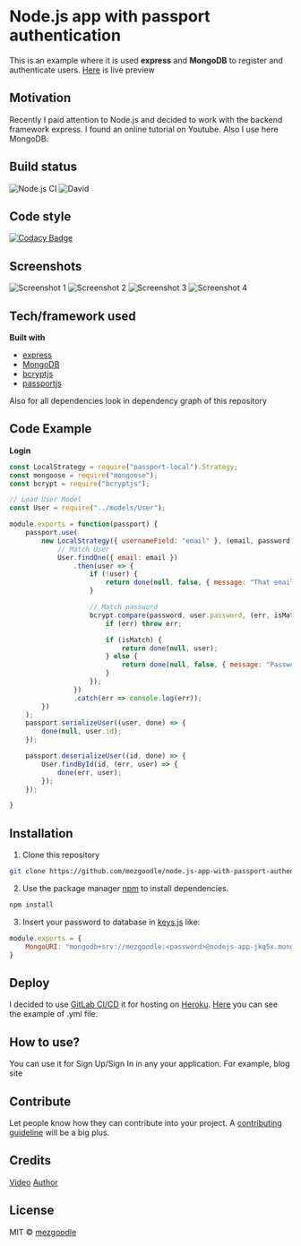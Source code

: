 # Node.js app with passport authentication

This is an example where it is used **express** and **MongoDB** to register and authenticate users. [Here](https://nodejs-app-with-passport-auth.herokuapp.com/) is live preview

## Motivation
Recently I paid attention to Node.js and decided to work with the backend framework express. I found an online tutorial on Youtube. Also I use here MongoDB.

## Build status

![Node.js CI](https://github.com/mezgoodle/node.js-app-with-passport-authentication/workflows/Node.js%20CI/badge.svg)
![David](https://img.shields.io/david/mezgoodle/node.js-app-with-passport-authentication)

## Code style

[![Codacy Badge](https://api.codacy.com/project/badge/Grade/3a2cbfceb3c04faeb38aadfa0c371ae7)](https://www.codacy.com/manual/mezgoodle/node.js-app-with-passport-authentication?utm_source=github.com&amp;utm_medium=referral&amp;utm_content=mezgoodle/node.js-app-with-passport-authentication&amp;utm_campaign=Badge_Grade)
 
## Screenshots

![Screenshot 1](https://github.com/mezgoodle/images/blob/master/node.js-app-with-passport-authentication1.PNG)
![Screenshot 2](https://github.com/mezgoodle/images/blob/master/node.js-app-with-passport-authentication2.PNG)
![Screenshot 3](https://github.com/mezgoodle/images/blob/master/node.js-app-with-passport-authentication3.PNG)
![Screenshot 4](https://github.com/mezgoodle/images/blob/master/node.js-app-with-passport-authentication4.PNG)

## Tech/framework used

**Built with**
- [express](https://www.npmjs.com/package/express)
- [MongoDB](https://www.mongodb.com/)
- [bcryptjs](https://www.npmjs.com/package/bcryptjs)
- [passportjs](http://www.passportjs.org/)

Also for all dependencies look in dependency graph of this repository


## Code Example

**Login**

```js
const LocalStrategy = require("passport-local").Strategy;
const mongoose = require("mongoose");
const bcrypt = require("bcryptjs");

// Load User Model
const User = require("../models/User");

module.exports = function(passport) {
    passport.use(
        new LocalStrategy({ usernameField: "email" }, (email, password, done) => {
            // Match User
            User.findOne({ email: email })
                .then(user => {
                    if (!user) {
                        return done(null, false, { message: "That email is not registered" });
                    }

                    // Match password
                    bcrypt.compare(password, user.password, (err, isMatch) => {
                        if (err) throw err;

                        if (isMatch) {
                            return done(null, user);
                        } else {
                            return done(null, false, { message: "Password incorrect" })
                        }
                    });
                })
                .catch(err => console.log(err));
        })
    );
    passport.serializeUser((user, done) => {
        done(null, user.id);
    });

    passport.deserializeUser((id, done) => {
        User.findById(id, (err, user) => {
            done(err, user);
        });
    });

}
```

## Installation

1. Clone this repository

```bash
git clone https://github.com/mezgoodle/node.js-app-with-passport-authentication.git
```
2. Use the package manager [npm](http://www.npmjs.com/) to install dependencies.

```bash
npm install
```

3. Insert your password to database in [keys.js](https://github.com/mezgoodle/node.js-app-with-passport-authentication/blob/master/config/keys.js) like:

```js
module.exports = {
    MongoURI: "mongodb+srv://mezgoodle:<password>@nodejs-app-jkq5x.mongodb.net/test?retryWrites=true&w=majority"
}
```

## Deploy

I decided to use [GitLab CI/CD](https://docs.gitlab.com/ee/ci/) it for hosting on [Heroku](https://www.heroku.com/). [Here](https://gist.github.com/mezgoodle/4ff277a6167bf92af448f5c339a44919) you can see the example of .yml file.

## How to use?

You can use it for Sign Up/Sign In in any your application. For example, blog site

## Contribute

Let people know how they can contribute into your project. A [contributing guideline](https://github.com/zulip/zulip-electron/blob/master/CONTRIBUTING.md) will be a big plus.

## Credits

[Video](https://www.youtube.com/watch?v=6FOq4cUdH8k)
[Author](https://github.com/bradtraversy/node_passport_login)

## License

MIT © [mezgoodle](https://github.com/mezgoodle)
